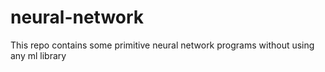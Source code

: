 # neural-network
This repo contains some primitive neural network programs without using any ml library

